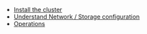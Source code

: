 * [Install the cluster](./step-1/README.md)
* [Understand Network / Storage configuration](./step-2/README.md)
* [Operations](./step-3/README.md)

